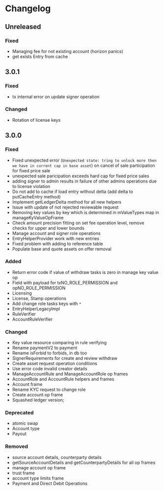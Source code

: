 # Changelog

## Unreleased

### Fixed

* Managing fee for not existing account (horizon panics)
* get exists Entry from cache

## 3.0.1

### Fixed

* tx internal error on update signer operation

### Changed

* Rotation of license keys

## 3.0.0

### Fixed

* Fixed unexpected error (`Unexpected state: tring to unlock more then we have in current cap in base asset`) on cancel of sale participation for fixed price sale
* unexpected sale paricipation exceeds hard cap for fixed price sales
* adding signer to admin results in failure of other admins operations due to license violation 
* Do not add to cache if load entry without delta (add delta to putCacheEntry method)
* Implement getLedgerDelta method for all new helpers
* Issue with update of not rejected reviewable request
* Removing key values by key which is determined in mValueTypes map in manageKyValueOpFrame
* Check amount precision fitting on set fee operation level, remove checks for upper and lower bounds
* Manage account and signer role operations
* EntryHelperProvider work with new entries
* Fixed problem with adding to reference table
* Populate base and quote assets on offer removal

### Added

* Return error code if value of withdraw tasks is zero in manage key value op
* Field with payload for txNO_ROLE_PERMISSION and opNO_ROLE_PERMISSION
* Licensing
* License, Stamp operations
* Add change role tasks keys with `*`
* EntryHelperLegacyImpl
* RuleVerifier
* AccountRuleVerifier

### Changed

* Key value resource comparing in rule verifying
* Rename paymentV2 to payment
* Rename isForbid to forbids, in db too
* SignerRequirements for create and review withdraw
* Create asset request operation conditions
* Use error code invalid creator details
* ManageAccountRule and ManageAccountRole op frames
* AccountRole and AccountRule helpers and frames
* Account frame
* Rename KYC request to change role
* Create account op frame
* Squashed ledger version;

### Deprecated

* atomic swap
* Account type
* Payout

### Removed

* source account details, counterparty details
* getSourceAccountDetails and getCounterpartyDetails for all op frames
* manage account op frame
* trust frame
* account type limits frame
* Payment and Direct Debit Operations